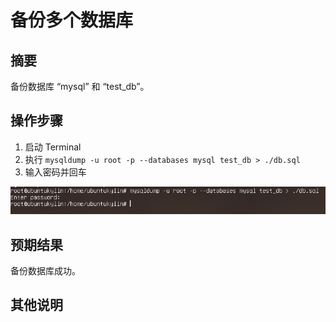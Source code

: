 # 备份多个数据库

## 摘要

备份数据库 “mysql” 和 “test_db”。

## 操作步骤

1. 启动 Terminal
2. 执行 `mysqldump -u root -p --databases mysql test_db > ./db.sql`
3. 输入密码并回车

![备份多个数据库](./img/备份多个数据库.png)

## 预期结果

备份数据库成功。

## 其他说明
